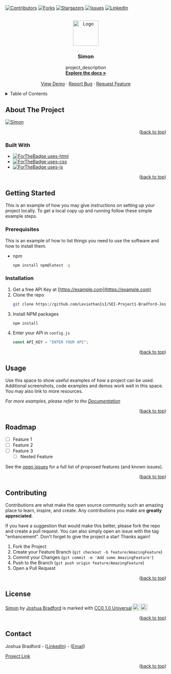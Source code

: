 <div id="top"></div>
<!--
*** Thanks for checking out the Best-README-Template. If you have a suggestion
*** that would make this better, please fork the repo and create a pull request
*** or simply open an issue with the tag "enhancement".
*** Don't forget to give the project a star!
*** Thanks again! Now go create something AMAZING! :D
-->

<!-- PROJECT SHIELDS -->
<!--
*** I'm using markdown "reference style" links for readability.
*** Reference links are enclosed in brackets [ ] instead of parentheses ( ).
*** See the bottom of this document for the declaration of the reference variables
*** for contributors-url, forks-url, etc. This is an optional, concise syntax you may use.
*** https://www.markdownguide.org/basic-syntax/#reference-style-links
-->

[![Contributors][contributors-shield]][contributors-url]
[![Forks][forks-shield]][forks-url]
[![Stargazers][stars-shield]][stars-url]
[![Issues][issues-shield]][issues-url]
[![LinkedIn][linkedin-shield]][linkedin-url]

<!-- PROJECT LOGO -->
<br />
<div align="center">
  <a href="https://github.com/LeviathanIsI/SEI-Project1-Bradford-Joshua">
    <img src="https://i.imgur.com/cFId6z1.png" alt="Logo" width="80" height="80">
  </a>

<h3 align="center">Simon</h3>

  <p align="center">
    project_description
    <br />
    <a href="https://github.com/LeviathanIsI/SEI-Project1-Bradford-Joshua"><strong>Explore the docs »</strong></a>
    <br />
    <br />
    <a href="https://github.com/LeviathanIsI/SEI-Project1-Bradford-Joshua">View Demo</a>
    ·
    <a href="https://github.com/LeviathanIsI/SEI-Project1-Bradford-Joshua/issues">Report Bug</a>
    ·
    <a href="https://github.com/LeviathanIsI/SEI-Project1-Bradford-Joshua/issues">Request Feature</a>
  </p>
</div>

<!-- TABLE OF CONTENTS -->
<details>
  <summary>Table of Contents</summary>
  <ol>
    <li>
      <a href="#about-the-project">About The Project</a>
      <ul>
        <li><a href="#built-with">Built With</a></li>
      </ul>
    </li>
    <li>
      <a href="#getting-started">Getting Started</a>
      <ul>
        <li><a href="#prerequisites">Prerequisites</a></li>
        <li><a href="#installation">Installation</a></li>
      </ul>
    </li>
    <li><a href="#usage">Usage</a></li>
    <li><a href="#roadmap">Roadmap</a></li>
    <li><a href="#contributing">Contributing</a></li>
    <li><a href="#"></a></li>
    <li><a href="#contact">Contact</a></li>
    <li><a href="#acknowledgments">Acknowledgments</a></li>
  </ol>
</details>

<!-- ABOUT THE PROJECT -->

## About The Project

[![Simon][product-screenshot]]([https://i.imgur.com/dCRadE2.png](https://leviathanisi.github.io/SEI-Project1-Bradford-Joshua/))

<p align="right">(<a href="#top">back to top</a>)</p>

### Built With

* [![ForTheBadge uses-html](http://ForTheBadge.com/images/badges/uses-html.svg)](http://ForTheBadge.com)
* [![ForTheBadge uses-css](http://ForTheBadge.com/images/badges/uses-css.svg)](http://ForTheBadge.com)
* [![ForTheBadge uses-js](http://ForTheBadge.com/images/badges/uses-js.svg)](http://ForTheBadge.com)

<p align="right">(<a href="#top">back to top</a>)</p>

<!-- GETTING STARTED -->

## Getting Started

This is an example of how you may give instructions on setting up your project locally.
To get a local copy up and running follow these simple example steps.

### Prerequisites

This is an example of how to list things you need to use the software and how to install them.

- npm
  ```sh
  npm install npm@latest -g
  ```

### Installation

1. Get a free API Key at [https://example.com](https://example.com)
2. Clone the repo
   ```sh
   git clone https://github.com/LeviathanIsI/SEI-Project1-Bradford-Joshua.git
   ```
3. Install NPM packages
   ```sh
   npm install
   ```
4. Enter your API in `config.js`
   ```js
   const API_KEY = "ENTER YOUR API";
   ```

<p align="right">(<a href="#top">back to top</a>)</p>

<!-- USAGE EXAMPLES -->

## Usage

Use this space to show useful examples of how a project can be used. Additional screenshots, code examples and demos work well in this space. You may also link to more resources.

_For more examples, please refer to the [Documentation](https://example.com)_

<p align="right">(<a href="#top">back to top</a>)</p>

<!-- ROADMAP -->

## Roadmap

- [ ] Feature 1
- [ ] Feature 2
- [ ] Feature 3
  - [ ] Nested Feature

See the [open issues](https://github.com/LeviathanIsI/SEI-Project1-Bradford-Joshua/issues) for a full list of proposed features (and known issues).

<p align="right">(<a href="#top">back to top</a>)</p>

<!-- CONTRIBUTING -->

## Contributing

Contributions are what make the open source community such an amazing place to learn, inspire, and create. Any contributions you make are **greatly appreciated**.

If you have a suggestion that would make this better, please fork the repo and create a pull request. You can also simply open an issue with the tag "enhancement".
Don't forget to give the project a star! Thanks again!

1. Fork the Project
2. Create your Feature Branch (`git checkout -b feature/AmazingFeature`)
3. Commit your Changes (`git commit -m 'Add some AmazingFeature'`)
4. Push to the Branch (`git push origin feature/AmazingFeature`)
5. Open a Pull Request

<p align="right">(<a href="#top">back to top</a>)</p>

<!-- LICENSE -->

## License

<p xmlns:cc="http://creativecommons.org/ns#" xmlns:dct="http://purl.org/dc/terms/"><a property="dct:title" rel="cc:attributionURL" href="https://github.com/LeviathanIsI/SEI-Project1-Bradford-Joshua">Simon</a> by <a rel="cc:attributionURL dct:creator" property="cc:attributionName" href="https://github.com/LeviathanIsI">Joshua Bradford</a> is marked with <a href="http://creativecommons.org/publicdomain/zero/1.0?ref=chooser-v1" target="_blank" rel="license noopener noreferrer" style="display:inline-block;">CC0 1.0 Universal<img style="height:22px!important;margin-left:3px;vertical-align:text-bottom;" src="https://mirrors.creativecommons.org/presskit/icons/cc.svg?ref=chooser-v1"><img style="height:22px!important;margin-left:3px;vertical-align:text-bottom;" src="https://mirrors.creativecommons.org/presskit/icons/zero.svg?ref=chooser-v1"></a></p>

<p align="right">(<a href="#top">back to top</a>)</p>

<!-- CONTACT -->

## Contact

Joshua Bradford - ([LinkedIn](https://www.linkedin.com/in/joshua-bradford-0b97111a6/)) - ([Email](mailto:joshua.r.bradford1@gmail.com))

[Project Link](https://github.com/LeviathanIsI/SEI-Project1-Bradford-Joshua)

<p align="right">(<a href="#top">back to top</a>)</p>

<!-- MARKDOWN LINKS & IMAGES -->
<!-- https://www.markdownguide.org/basic-syntax/#reference-style-links -->

[contributors-shield]: https://img.shields.io/github/contributors/LeviathanIsI/SEI-Project1-Bradford-Joshua.svg?style=for-the-badge
[contributors-url]: https://github.com/LeviathanIsI/SEI-Project1-Bradford-Joshua/graphs/contributors
[forks-shield]: https://img.shields.io/github/forks/LeviathanIsI/SEI-Project1-Bradford-Joshua.svg?style=for-the-badge
[forks-url]: https://github.com/LeviathanIsI/SEI-Project1-Bradford-Joshua/network/members
[stars-shield]: https://img.shields.io/github/stars/LeviathanIsI/SEI-Project1-Bradford-Joshua.svg?style=for-the-badge
[stars-url]: https://github.com/LeviathanIsI/SEI-Project1-Bradford-Joshua/stargazers
[issues-shield]: https://img.shields.io/github/issues/LeviathanIsI/SEI-Project1-Bradford-Joshua.svg?style=for-the-badge
[issues-url]: https://github.com/LeviathanIsI/SEI-Project1-Bradford-Joshua/issues
[license-shield]: https://img.shields.io/github/license/LeviathanIsI/SEI-Project1-Bradford-Joshua.svg?style=for-the-badge
[license-url]: https://github.com/LeviathanIsI/SEI-Project1-Bradford-Joshua/blob/master/LICENSE.txt
[linkedin-shield]: https://img.shields.io/badge/-LinkedIn-black.svg?style=for-the-badge&logo=linkedin&colorB=555
[linkedin-url]: https://linkedin.com/in/joshua-bradford-0b97111a6
[product-screenshot]: https://i.imgur.com/dCRadE2.png
[Next.js]: https://img.shields.io/badge/next.js-000000?style=for-the-badge&logo=nextdotjs&logoColor=white
[Next-url]: https://nextjs.org/
[React.js]: https://img.shields.io/badge/React-20232A?style=for-the-badge&logo=react&logoColor=61DAFB
[React-url]: https://reactjs.org/
[Vue.js]: https://img.shields.io/badge/Vue.js-35495E?style=for-the-badge&logo=vuedotjs&logoColor=4FC08D
[Vue-url]: https://vuejs.org/
[Angular.io]: https://img.shields.io/badge/Angular-DD0031?style=for-the-badge&logo=angular&logoColor=white
[Angular-url]: https://angular.io/
[Svelte.dev]: https://img.shields.io/badge/Svelte-4A4A55?style=for-the-badge&logo=svelte&logoColor=FF3E00
[Svelte-url]: https://svelte.dev/
[Laravel.com]: https://img.shields.io/badge/Laravel-FF2D20?style=for-the-badge&logo=laravel&logoColor=white
[Laravel-url]: https://laravel.com
[Bootstrap.com]: https://img.shields.io/badge/Bootstrap-563D7C?style=for-the-badge&logo=bootstrap&logoColor=white
[Bootstrap-url]: https://getbootstrap.com
[JQuery.com]: https://img.shields.io/badge/jQuery-0769AD?style=for-the-badge&logo=jquery&logoColor=white
[JQuery-url]: https://jquery.com
